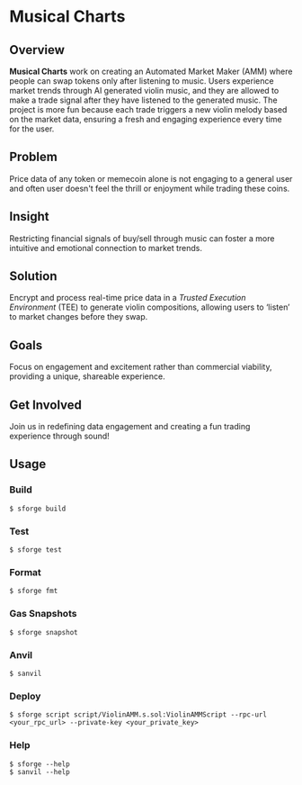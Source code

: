 # Musical Charts

## Overview
**Musical Charts** work on creating an Automated Market Maker (AMM) where people can swap tokens only after listening to music. Users experience market trends through AI generated violin music, and they are allowed to make a trade signal after they have listened to the generated music. The project is more fun because each trade triggers a new violin melody based on the market data, ensuring a fresh and engaging experience every time for the user.

## Problem
Price data of any token or memecoin alone is not engaging to a general user and often user doesn't feel the thrill or enjoyment while trading these coins. 

## Insight
Restricting financial signals of buy/sell through music can foster a more intuitive and emotional connection to market trends.

## Solution
Encrypt and process real-time price data in a *Trusted Execution Environment* (TEE) to generate violin compositions, allowing users to ‘listen’ to market changes before they swap.

## Goals
Focus on engagement and excitement rather than commercial viability, providing a unique, shareable experience.

## Get Involved
Join us in redefining data engagement and creating a fun trading experience through sound!

## Usage

### Build

```shell
$ sforge build
```

### Test

```shell
$ sforge test
```

### Format

```shell
$ sforge fmt
```

### Gas Snapshots

```shell
$ sforge snapshot
```

### Anvil

```shell
$ sanvil
```

### Deploy

```shell
$ sforge script script/ViolinAMM.s.sol:ViolinAMMScript --rpc-url <your_rpc_url> --private-key <your_private_key>
```

### Help

```shell
$ sforge --help
$ sanvil --help
```
